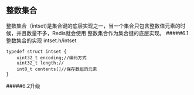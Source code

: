 ## 整数集合
整数集合（intset)是集合键的底层实现之一，当一个集合只包含整数值元素的时候，并且数量不多，Redis就会使用
整数集合作为集合键的底层实现。
#####6.1整数集合的实现
intset.h/intset
````
typedef struct intset {
    uint32_t encoding;//编码方式
    uint32_t length;//
    int8_t contents[]//保存数组的元素
}
````

#####6.2升级
